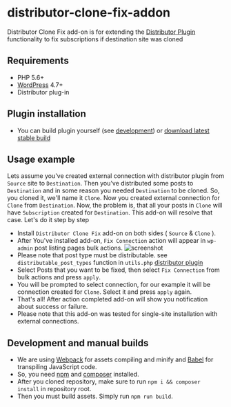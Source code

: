 # distributor-clone-fix-addon

Distributor Clone Fix add-on is for extending the [Distributor Plugin](https://distributorplugin.com/) functionality to fix subscriptions if destination site was cloned

## Requirements

* PHP 5.6+
* [WordPress](http://wordpress.org) 4.7+
* Distributor plug-in


## Plugin installation

- You can build plugin yourself (see [development](#development-and-manual-builds)) or [download latest stable build](https://github.com/NovemBit/distributor-clone-fix-addon/releases/download/1.0/distributor-clone-fix-addon.zip)

## Usage example

Lets assume you've created external connection with distributor plugin from `Source` site to `Destination`. Then you've distributed some posts to `Destination` and in some reason you needed `Destination` to be cloned. So, you cloned it, we'll name it `Clone`. Now you created external connection for `Clone` from `Destination`. Now, the problem is, that all your posts in `Clone` will have `Subscription` created for `Destination`. This add-on will resolve that case. Let's do it step by step  
- Install `Distributor Clone Fix` add-on on both sides  ( `Source` & `Clone` ).
- After You've installed add-on, `Fix Connection` action will appear in `wp-admin` post listing pages bulk actions. 
![screenshot](https://i.snag.gy/lr6Ca9.jpg)
- Please note that post type must be distributable. see `distributable_post_types` function in `utils.php` [distributor plugin](https://github.com/NovemBit/distributor/blob/2a2acb9f1113e9e6a565ddf4ed2d5d2c025becb1/includes/utils.php#L276) 
- Select Posts that you want to be fixed, then select `Fix Connection` from bulk actions and press `apply`. 
- You will be prompted to select connection, for our example it will be connection created for `Clone`. Select it and press `apply` again. 
- That's all! After action completed add-on will show you notification about success or failure.
- Please note that this add-on was tested for single-site installation with external connections.

## Development and manual builds
 - We are using [Webpack](https://webpack.js.org/) for assets compiling and minify and [Babel](https://babeljs.io/) for transpiling JavaScript code.
 - So, you need [npm](https://nodejs.org/en/) and [composer](https://getcomposer.org/) installed.
 - After you cloned repository, make sure to run `npm i && composer install` in repository root. 
 - Then you must build assets. Simply run `npm run build`.
